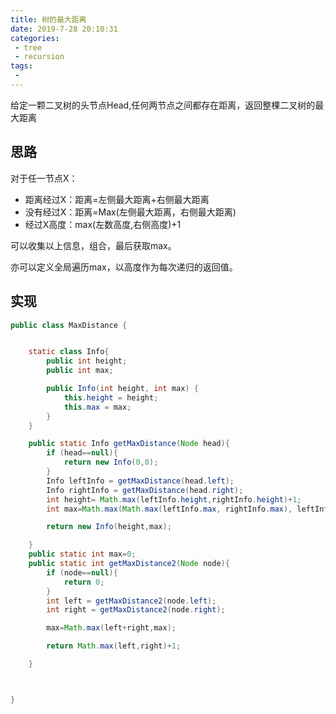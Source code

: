```yaml
---
title: 树的最大距离
date: 2019-7-28 20:10:31
categories:
 - tree
 - recursion
tags:
 - 
---
```

给定一颗二叉树的头节点Head,任何两节点之间都存在距离，返回整棵二叉树的最大距离

## 思路

对于任一节点X：

- 距离经过X：距离=左侧最大距离+右侧最大距离
- 没有经过X：距离=Max(左侧最大距离，右侧最大距离)
- 经过X高度：max(左数高度,右侧高度)+1

可以收集以上信息，组合，最后获取max。

亦可以定义全局遍历max，以高度作为每次递归的返回值。

## 实现

```java
public class MaxDistance {


    static class Info{
        public int height;
        public int max;

        public Info(int height, int max) {
            this.height = height;
            this.max = max;
        }
    }

    public static Info getMaxDistance(Node head){
        if (head==null){
            return new Info(0,0);
        }
        Info leftInfo = getMaxDistance(head.left);
        Info rightInfo = getMaxDistance(head.right);
        int height= Math.max(leftInfo.height,rightInfo.height)+1;
        int max=Math.max(Math.max(leftInfo.max, rightInfo.max), leftInfo.height+rightInfo.height);

        return new Info(height,max);

    }
    public static int max=0;
    public static int getMaxDistance2(Node node){
        if (node==null){
            return 0;
        }
        int left = getMaxDistance2(node.left);
        int right = getMaxDistance2(node.right);

        max=Math.max(left+right,max);

        return Math.max(left,right)+1;

    }



}
```








